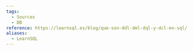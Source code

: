 ```yaml
---
tags:
  - Sources
  - DB
reference: https://learnsql.es/blog/que-son-ddl-dml-dql-y-dcl-en-sql/
aliases:
  - LearnSQL
---
```

